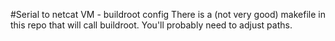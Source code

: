 #Serial to netcat VM - buildroot config
There is a (not very good) makefile in this repo that will call buildroot. You'll probably need to adjust paths.
